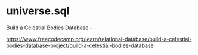 # universe.sql
Build a Celestial Bodies Database - 

https://www.freecodecamp.org/learn/relational-database/build-a-celestial-bodies-database-project/build-a-celestial-bodies-database
